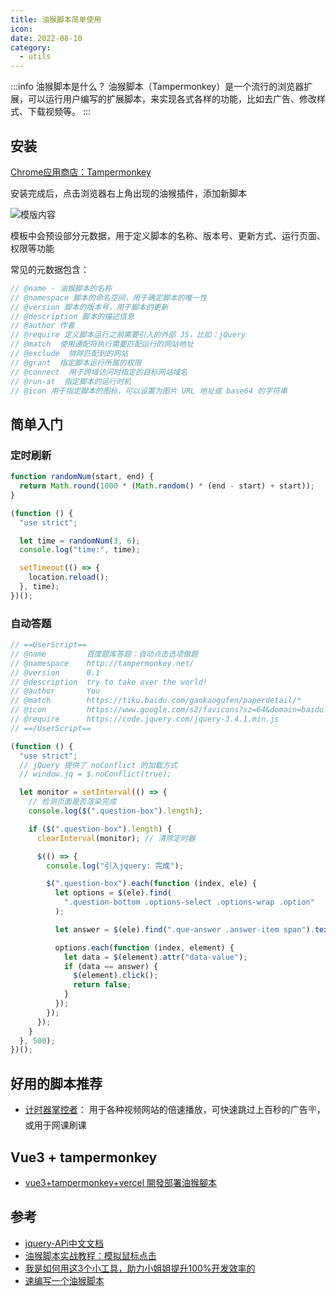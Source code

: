 ```yaml
---
title: 油猴脚本简单使用
icon: 
date: 2022-08-10
category:
  - utils
---
```

:::info 油猴脚本是什么？
油猴脚本（Tampermonkey）是一个流行的浏览器扩展，可以运行用户编写的扩展脚本，来实现各式各样的功能，比如去广告、修改样式、下载视频等。
:::


## 安装
[Chrome应用商店：Tampermonkey](https://chrome.google.com/webstore/detail/tampermonkey/dhdgffkkebhmkfjojejmpbldmpobfkfo)

安装完成后，点击浏览器右上角出现的油猴插件，添加新脚本

![模版内容](https://img-blog.csdnimg.cn/img_convert/b3bcbb7ca7880a042998f8643e8994a4.png)

模板中会预设部分元数据，用于定义脚本的名称、版本号、更新方式、运行页面、权限等功能

常见的元数据包含：
```js
// @name - 油猴脚本的名称
// @namespace 脚本的命名空间，用于确定脚本的唯一性
// @version 脚本的版本号，用于脚本的更新
// @description 脚本的描述信息
// @author 作者
// @require 定义脚本运行之前需要引入的外部 JS，比如：jQuery
// @match  使用通配符执行需要匹配运行的网站地址
// @exclude  排除匹配到的网站
// @grant  指定脚本运行所属的权限
// @connect  用于跨域访问时指定的目标网站域名
// @run-at  指定脚本的运行时机
// @icon 用于指定脚本的图标，可以设置为图片 URL 地址或 base64 的字符串
```
## 简单入门

### 定时刷新
```js
function randomNum(start, end) {
  return Math.round(1000 * (Math.random() * (end - start) + start));
}

(function () {
  "use strict";

  let time = randomNum(3, 6);
  console.log("time:", time);

  setTimeout(() => {
    location.reload();
  }, time);
})();
```
### 自动答题
```js
// ==UserScript==
// @name         百度题库答题：自动点击选项做题
// @namespace    http://tampermonkey.net/
// @version      0.1
// @description  try to take over the world!
// @author       You
// @match        https://tiku.baidu.com/gaokaogufen/paperdetail/*
// @icon         https://www.google.com/s2/favicons?sz=64&domain=baidu.com
// @require      https://code.jquery.com/jquery-3.4.1.min.js
// ==/UserScript==

(function () {
  "use strict";
  // jQuery 提供了 noConflict 的加载方式
  // window.jq = $.noConflict(true);

  let monitor = setInterval(() => {
    // 检测页面是否渲染完成
    console.log($(".question-box").length);

    if ($(".question-box").length) {
      clearInterval(monitor); // 清除定时器

      $(() => {
        console.log("引入jquery: 完成");

        $(".question-box").each(function (index, ele) {
          let options = $(ele).find(
            ".question-bottom .options-select .options-wrap .option"
          );

          let answer = $(ele).find(".que-answer .answer-item span").text();

          options.each(function (index, element) {
            let data = $(element).attr("data-value");
            if (data == answer) {
              $(element).click();
              return false;
            }
          });
        });
      });
    }
  }, 500);
})();
```

## 好用的脚本推荐

- [计时器掌控者](https://timer.palerock.cn/)： 用于各种视频网站的倍速播放，可快速跳过上百秒的广告🪧，或用于网课刷课


## Vue3 + tampermonkey
- [vue3+tampermonkey+vercel 開發部署油猴腳本](https://hypergrowths.com/software-engineering/headless-cms/40074/topic-406071729/)

## 参考
- [jquery-APi中文文档](https://jquery.cuishifeng.cn/)
- [油猴脚本实战教程：模拟鼠标点击](https://www.bilibili.com/video/BV1UK4y1s7TX?share_source=copy_web&vd_source=d60aad17dd8df0012b62c7ee6899bf96)
- [我是如何用这3个小工具，助力小姐姐提升100%开发效率的](https://juejin.cn/post/7001998089938534437#heading-17)
- [速编写一个油猴脚本](https://blog.csdn.net/Dome_/article/details/124792380)